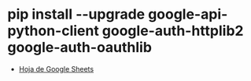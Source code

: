 
# pip install --upgrade google-api-python-client google-auth-httplib2 google-auth-oauthlib

 - [Hoja de Google Sheets](https://docs.google.com/spreadsheets/d/1zZbjS4hOszV41-WtC63AeXLTSUIpLy4c1T0JWHQfNcA/edit#gid=0)
